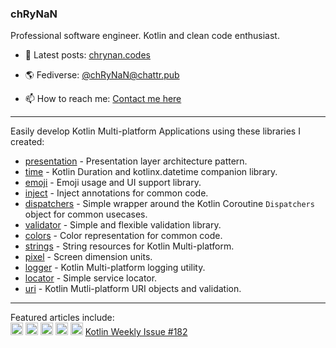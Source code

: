 ### chRyNaN
Professional software engineer. Kotlin and clean code enthusiast.

- 📰 Latest posts: [chrynan.codes](https://chrynan.codes)

- 🌎 Fediverse: [@chRyNaN@chattr.pub](https://chattr.pub/web/accounts/1)

- 📫 How to reach me: [Contact me here](https://chrynan.codes/contact/)

---

Easily develop Kotlin Multi-platform Applications using these libraries I created:
* [presentation](https://github.com/chRyNaN/presentation) - Presentation layer architecture pattern.
* [time](https://github.com/chRyNaN/time) - Kotlin Duration and kotlinx.datetime companion library.
* [emoji](https://github.com/chRyNaN/emoji) - Emoji usage and UI support library.
* [inject](https://github.com/chRyNaN/inject) - Inject annotations for common code.
* [dispatchers](https://github.com/chRyNaN/dispatchers) - Simple wrapper around the Kotlin Coroutine `Dispatchers` object for common usecases.
* [validator](https://github.com/chRyNaN/validator) - Simple and flexible validation library.
* [colors](https://github.com/chRyNaN/colors) - Color representation for common code.
* [strings](https://github.com/chRyNaN/strings) - String resources for Kotlin Multi-platform.
* [pixel](https://github.com/chRyNaN/pixel) - Screen dimension units.
* [logger](https://github.com/chRyNaN/logger) - Kotlin Multi-platform logging utility.
* [locator](https://github.com/chRyNaN/locator) - Simple service locator.
* [uri]() - Kotlin Mutli-platform URI objects and validation.

---

Featured articles include:
<br/>
<a title="Android Weekly Issue 450" href="https://androidweekly.net/issues/issue-450"><img alt="Badge" src="https://androidweekly.net/issues/issue-450/badge" height="20px"></img></a>
<a title="Android Weekly Issue 431" href="https://androidweekly.net/issues/issue-431"><img alt="Badge" src="https://androidweekly.net/issues/issue-431/badge" height="20px"></img></a>
<a title="Android Weekly Issue 401" href="https://androidweekly.net/issues/issue-401"><img alt="Badge" src="https://androidweekly.net/issues/issue-401/badge" height="20px"></img></a>
<a title="Android Weekly Issue 398" href="https://androidweekly.net/issues/issue-398"><img alt="Badge" src="https://androidweekly.net/issues/issue-398/badge" height="20px"></img></a>
<a title="Android Weekly Issue 396" href="https://androidweekly.net/issues/issue-396"><img alt="Badge" src="https://androidweekly.net/issues/issue-396/badge" height="20px"></img></a>
<a title="Kotlin Weekly Issue 182" href="https://mailchi.mp/kotlinweekly/kotlin-weekly-182">Kotlin Weekly Issue #182</a>

